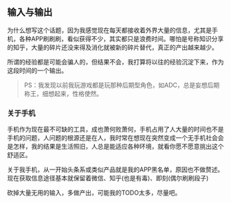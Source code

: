 ## 输入与输出

为什么想写这个话题，因为我感觉现在每天都接收着外界大量的信息，尤其是手机，各种APP刷刷刷，看似获得不少，其实都只是浪费时间。哪怕是号称知识分享的知乎，大量的碎片还没来得及消化就被新的碎片替代，真正的产出越来越少。

所谓的经验都是可能会骗人的，但结果不会，我打算将以往的经验沉淀下来，作为这段时间的一个输出。

> PS：我发现以前我玩游戏都是玩那种后期型角色，如ADC，总是妄想后期称王，细想起来，性格使然。

### 关于手机

手机作为现在最不可缺的工具，成也萧何败萧何，手机占用了人大量的时间也不是手机的问题，人问题的根源还是在人，我时常在想现在突然变成一个无手机社会会是怎样，我的结果是生活照旧，人总是能适应各种环境，就看你愿不愿意挑出这个舒适区。

关于我手机，从一开始头条系或类似产品就是我的APP黑名单，原因也不做赘述。现在获取信息途径基本就保留着微信、知乎(也是有毒)、即刻(偶尔刷刷段子)

砍掉大量无用的输入，多做产出，可能我的TODO太多，尽量吧。








